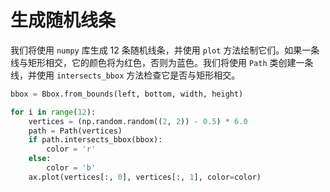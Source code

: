 # 生成随机线条

我们将使用 `numpy` 库生成 12 条随机线条，并使用 `plot` 方法绘制它们。如果一条线与矩形相交，它的颜色将为红色，否则为蓝色。我们将使用 `Path` 类创建一条线，并使用 `intersects_bbox` 方法检查它是否与矩形相交。

```python
bbox = Bbox.from_bounds(left, bottom, width, height)

for i in range(12):
    vertices = (np.random.random((2, 2)) - 0.5) * 6.0
    path = Path(vertices)
    if path.intersects_bbox(bbox):
        color = 'r'
    else:
        color = 'b'
    ax.plot(vertices[:, 0], vertices[:, 1], color=color)
```
